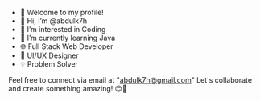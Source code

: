 - 👋 Welcome to my profile!
- 👋 Hi, I’m @abdulk7h
- 👀 I’m interested in Coding 
- 🌱 I’m currently learning Java 
- 🌐 Full Stack Web Developer
- 🎨 UI/UX Designer
- 💡 Problem Solver

Feel free to connect via email at "abdulk7h@gmail.com" Let's collaborate and create something amazing! 😊🚀
<!---
Abdulk7h/Abdulk7h is a ✨ special ✨ repository because its `README.md` (this file) appears on your GitHub profile.
You can click the Preview link to take a look at your changes.
--->
